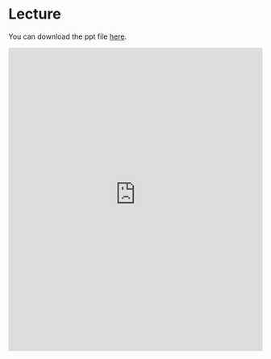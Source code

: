# Lecture

You can download the ppt file [here](https://thelogicalgrammar.github.io/pLoT_workshop/4.pptx).

<iframe src='https://thelogicalgrammar.github.io/pLoT_workshop/4.pdf' width='100%' height='600px' frameborder='0'>
